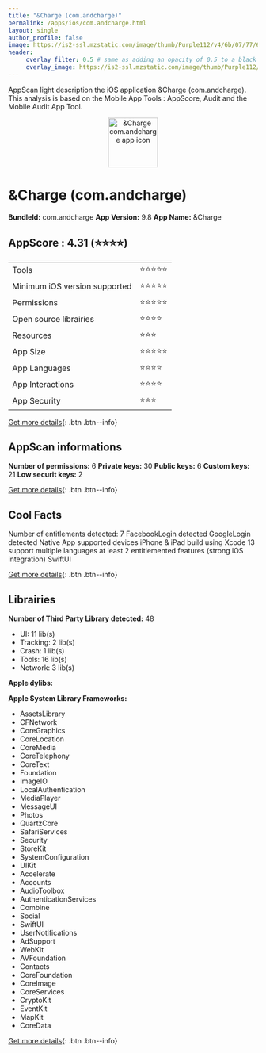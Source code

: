 ```yaml
---
title: "&Charge (com.andcharge)"
permalink: /apps/ios/com.andcharge.html
layout: single
author_profile: false
image: https://is2-ssl.mzstatic.com/image/thumb/Purple112/v4/6b/07/77/6b07772e-e250-27e6-3145-72402406df1d/AppIcon-0-1x_U007emarketing-0-10-0-85-220.png/512x512bb.jpg
header: 
     overlay_filter: 0.5 # same as adding an opacity of 0.5 to a black background
     overlay_image: https://is2-ssl.mzstatic.com/image/thumb/Purple112/v4/6b/07/77/6b07772e-e250-27e6-3145-72402406df1d/AppIcon-0-1x_U007emarketing-0-10-0-85-220.png/512x512bb.jpg
---
```

AppScan light description the iOS application &Charge (com.andcharge). This analysis is based on the Mobile App Tools : AppScore, Audit and the Mobile Audit App Tool.

  
  
<div style="text-align: center;"><img src="https://is2-ssl.mzstatic.com/image/thumb/Purple112/v4/6b/07/77/6b07772e-e250-27e6-3145-72402406df1d/AppIcon-0-1x_U007emarketing-0-10-0-85-220.png/512x512bb.jpg" width="100" height="100" alt="&Charge com.andcharge app icon"></div>  
  
# &Charge (com.andcharge)

**BundleId:** com.andcharge
**App Version:** 9.8
**App Name:** &Charge


## AppScore : 4.31 (⭐️⭐️⭐️⭐️) 

<table>
<tr><td> Tools </td><td> ⭐️⭐️⭐️⭐️⭐️ </td></tr>
<tr><td> Minimum iOS version supported </td><td> ⭐️⭐️⭐️⭐️⭐️ </td></tr>
<tr><td> Permissions </td><td> ⭐️⭐️⭐️⭐️⭐️ </td></tr>
<tr><td> Open source librairies </td><td> ⭐️⭐️⭐️⭐️ </td></tr>
<tr><td> Resources </td><td> ⭐️⭐️⭐️ </td></tr>
<tr><td> App Size </td><td> ⭐️⭐️⭐️⭐️⭐️ </td></tr>
<tr><td> App Languages </td><td> ⭐️⭐️⭐️⭐️ </td></tr>
<tr><td> App Interactions </td><td> ⭐️⭐️⭐️⭐️ </td></tr>
<tr><td> App Security </td><td> ⭐️⭐️⭐️ </td></tr>
</table>

[Get more details](/pricing.html){: .btn .btn--info}  
  
## AppScan informations 

**Number of permissions:** 6
**Private keys:** 30
**Public keys:** 6
**Custom keys:** 21
**Low securit keys:** 2
  
[Get more details](/pricing.html){: .btn .btn--info}

## Cool Facts

Number of entitlements detected: 7
FacebookLogin detected
GoogleLogin detected
Native App
supported devices iPhone & iPad
build using Xcode 13
support multiple languages
at least 2 entitlemented features (strong iOS integration)
SwiftUI
  
[Get more details](/pricing.html){: .btn .btn--info}

## Librairies 
**Number of Third Party Library detected:** 48
- UI: 11 lib(s)
- Tracking: 2 lib(s)
- Crash: 1 lib(s)
- Tools: 16 lib(s)
- Network: 3 lib(s)

**Apple dylibs:**


**Apple System Library Frameworks:**
- AssetsLibrary
- CFNetwork
- CoreGraphics
- CoreLocation
- CoreMedia
- CoreTelephony
- CoreText
- Foundation
- ImageIO
- LocalAuthentication
- MediaPlayer
- MessageUI
- Photos
- QuartzCore
- SafariServices
- Security
- StoreKit
- SystemConfiguration
- UIKit
- Accelerate
- Accounts
- AudioToolbox
- AuthenticationServices
- Combine
- Social
- SwiftUI
- UserNotifications
- AdSupport
- WebKit
- AVFoundation
- Contacts
- CoreFoundation
- CoreImage
- CoreServices
- CryptoKit
- EventKit
- MapKit
- CoreData


  
[Get more details](/pricing.html){: .btn .btn--info}

